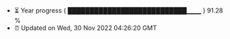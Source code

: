 - ⏳ Year progress { ███████████████████████████▁▁▁ } 91.28 %
- ⏰ Updated on Wed, 30 Nov 2022 04:26:20 GMT


